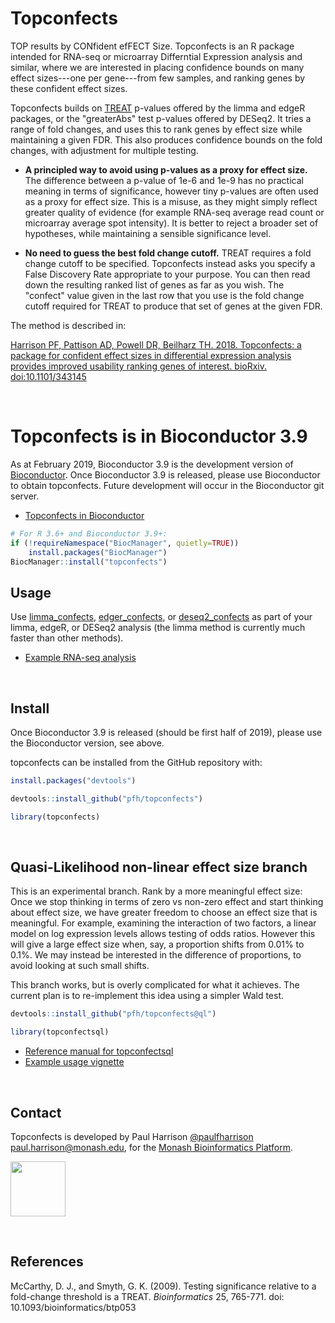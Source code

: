 
# Topconfects 

TOP results by CONfident efFECT Size. Topconfects is an R package intended for RNA-seq or microarray Differntial Expression analysis and similar, where we are interested in placing confidence bounds on many effect sizes---one per gene---from few samples, and ranking genes by these confident effect sizes.

Topconfects builds on [TREAT](http://bioinformatics.oxfordjournals.org/content/25/6/765.long) p-values offered by the limma and edgeR packages, or the "greaterAbs" test p-values offered by DESeq2. It tries a range of fold changes, and uses this to rank genes by effect size while maintaining a given FDR. This also produces confidence bounds on the fold changes, with adjustment for multiple testing.

* **A principled way to avoid using p-values as a proxy for effect size.** The difference between a p-value of 1e-6 and 1e-9 has no practical meaning in terms of significance, however tiny p-values are often used as a proxy for effect size. This is a misuse, as they might simply reflect greater quality of evidence (for example RNA-seq average read count or microarray average spot intensity). It is better to reject a broader set of hypotheses, while maintaining a sensible significance level.

* **No need to guess the best fold change cutoff.** TREAT requires a fold change cutoff to be specified. Topconfects instead asks you specify a False Discovery Rate appropriate to your purpose. You can then read down the resulting ranked list of genes as far as you wish. The "confect" value given in the last row that you use is the fold change cutoff required for TREAT to produce that set of genes at the given FDR.

The method is described in:

[Harrison PF, Pattison AD, Powell DR, Beilharz TH. 2018. Topconfects: a package for confident effect sizes in differential expression analysis provides improved usability ranking genes of interest. bioRxiv. doi:10.1101/343145](https://www.biorxiv.org/content/early/2018/06/11/343145)

<br/>


# Topconfects is in Bioconductor 3.9

As at February 2019, Bioconductor 3.9 is the development version of [Bioconductor](https://bioconductor.org). Once Bioconductor 3.9 is released, please use Bioconductor to obtain topconfects. Future development will occur in the Bioconductor git server.

* [Topconfects in Bioconductor](https://bioconductor.org/packages/topconfects)

```r
# For R 3.6+ and Bioconductor 3.9+:
if (!requireNamespace("BiocManager", quietly=TRUE))
    install.packages("BiocManager")
BiocManager::install("topconfects")
```

## Usage

Use [limma_confects](reference/limma_confects.html), [edger_confects](reference/edger_confects.html), or [deseq2_confects](reference/deseq2_confects.html) as part of your limma, edgeR, or DESeq2 analysis (the limma method is currently much faster than other methods).

* [Example RNA-seq analysis](articles/fold_change.html)

<br/>

## Install

Once Bioconductor 3.9 is released (should be first half of 2019), please use the Bioconductor version, see above.

topconfects can be installed from the GitHub repository with:

```r
install.packages("devtools")

devtools::install_github("pfh/topconfects")

library(topconfects)
```

<br/>

## Quasi-Likelihood non-linear effect size branch

This is an experimental branch. Rank by a more meaningful effect size: Once we stop thinking in terms of zero vs non-zero effect and start thinking about effect size, we have greater freedom to choose an effect size that is meaningful. For example, examining the interaction of two factors, a linear model on log expression levels allows testing of odds ratios. However this will give a large effect size when, say, a proportion shifts from 0.01% to 0.1%. We may instead be interested in the difference of proportions, to avoid looking at such small shifts.

This branch works, but is overly complicated for what it achieves. The current plan is to re-implement this idea using a simpler Wald test.

```r
devtools::install_github("pfh/topconfects@ql")

library(topconfectsql)
```

* [Reference manual for topconfectsql](http://logarithmic.net/topconfects/ql/topconfectsql_1.0.1.pdf)
* [Example usage vignette](http://logarithmic.net/topconfects/ql/nonlinear_effect.html)

<br/>

## Contact

Topconfects is developed by Paul Harrison [@paulfharrison](https://twitter.com/paulfharrison) paul.harrison@monash.edu, for the [Monash Bioinformatics Platform](https://platforms.monash.edu/bioinformatics/).

<a href="https://platforms.monash.edu/bioinformatics/"><img src="https://raw.githubusercontent.com/pfh/topconfects/master/MBP-logo.png" height="88"></a>

<br/>

<!--
## Future work

Gene-set enrichment tests. Here also the smallest p-value does not necessarily imply the greatest interest.

<br/>
-->

## References

McCarthy, D. J., and Smyth, G. K. (2009). Testing significance relative to a fold-change threshold is a TREAT. *Bioinformatics* 25, 765-771. doi: 10.1093/bioinformatics/btp053 

